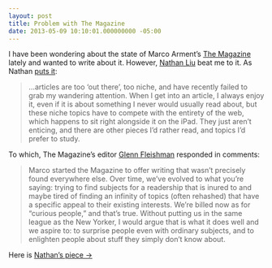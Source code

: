 ```yaml
---
layout: post
title: Problem with The Magazine
date: 2013-05-09 10:10:01.000000000 -05:00
---
```

<p>I have been wondering about the state of Marco Arment&#8217;s <a href="http://stackoverflow.com/questions/3690167/how-can-one-invoke-a-keyboard-shortcut-from-within-an-applescript">The Magazine</a> lately and wanted to write about it. However, <a href="https://twitter.com/NathanJLiu">Nathan Liu</a> beat me to it. As Nathan <a href="http://remarked.co/683/the-problem-with-the-magazine/">puts it</a>:</p>

<blockquote>
<p>&#8230;articles are too ‘out there’, too niche, and have recently failed to grab my wandering attention. When I get into an article, I always enjoy it, even if it is about something I never would usually read about, but these niche topics have to compete with the entirety of the web, which happens to sit right alongside it on the iPad. They just aren’t enticing, and there are other pieces I’d rather read, and topics I’d prefer to study.</p>
</blockquote>

<p>To which, The Magazine&#8217;s editor <a href="https://twitter.com/GlennF">Glenn Fleishman</a> responded in comments:</p>

<blockquote>
<p>Marco started the Magazine to offer writing that wasn’t precisely found everywhere else. Over time, we’ve evolved to what you’re saying: trying to find subjects for a readership that is inured to and maybe tired of finding an infinity of topics (often rehashed) that have a specific appeal to their existing interests. We’re billed now as for “curious people,” and that’s true. Without putting us in the same league as the New Yorker, I would argue that is what it does well and we aspire to: to surprise people even with ordinary subjects, and to enlighten people about stuff they simply don’t know about.</p>
</blockquote>

<p>Here is <a href="http://remarked.co/683/the-problem-with-the-magazine/">Nathan&#8217;s piece →</a></p>
